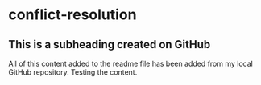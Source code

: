# conflict-resolution

## This is a subheading created on GitHub

All of this content added to the readme file has been added from my local GitHub repository.
Testing the content. 